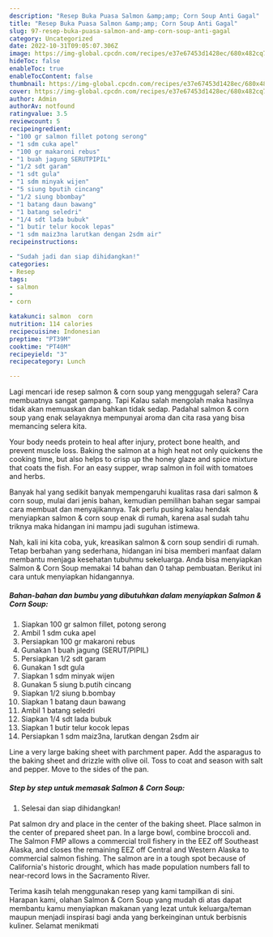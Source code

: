 ```yaml
---
description: "Resep Buka Puasa Salmon &amp;amp; Corn Soup Anti Gagal"
title: "Resep Buka Puasa Salmon &amp;amp; Corn Soup Anti Gagal"
slug: 97-resep-buka-puasa-salmon-and-amp-corn-soup-anti-gagal
category: Uncategorized
date: 2022-10-31T09:05:07.306Z
image: https://img-global.cpcdn.com/recipes/e37e67453d1428ec/680x482cq70/salmon-corn-soup-foto-resep-utama.jpg
hideToc: false
enableToc: true
enableTocContent: false
thumbnail: https://img-global.cpcdn.com/recipes/e37e67453d1428ec/680x482cq70/salmon-corn-soup-foto-resep-utama.jpg
cover: https://img-global.cpcdn.com/recipes/e37e67453d1428ec/680x482cq70/salmon-corn-soup-foto-resep-utama.jpg
author: Admin
authorAv: notfound
ratingvalue: 3.5
reviewcount: 5
recipeingredient:
- "100 gr salmon fillet potong serong"
- "1 sdm cuka apel"
- "100 gr makaroni rebus"
- "1 buah jagung SERUTPIPIL"
- "1/2 sdt garam"
- "1 sdt gula"
- "1 sdm minyak wijen"
- "5 siung bputih cincang"
- "1/2 siung bbombay"
- "1 batang daun bawang"
- "1 batang seledri"
- "1/4 sdt lada bubuk"
- "1 butir telur kocok lepas"
- "1 sdm maiz3na larutkan dengan 2sdm air"
recipeinstructions:

- "Sudah jadi dan siap dihidangkan!"
categories:
- Resep
tags:
- salmon
- 
- corn

katakunci: salmon  corn 
nutrition: 114 calories
recipecuisine: Indonesian
preptime: "PT39M"
cooktime: "PT40M"
recipeyield: "3"
recipecategory: Lunch

---
```



Lagi mencari ide resep salmon &amp; corn soup yang menggugah selera? Cara membuatnya sangat gampang. Tapi Kalau salah mengolah maka hasilnya tidak akan memuaskan dan bahkan tidak sedap. Padahal salmon &amp; corn soup yang enak selayaknya mempunyai aroma dan cita rasa yang bisa memancing selera kita.


Your body needs protein to heal after injury, protect bone health, and prevent muscle loss. Baking the salmon at a high heat not only quickens the cooking time, but also helps to crisp up the honey glaze and spice mixture that coats the fish. For an easy supper, wrap salmon in foil with tomatoes and herbs.

Banyak hal yang sedikit banyak mempengaruhi kualitas rasa dari salmon &amp; corn soup, mulai dari jenis bahan, kemudian pemilihan bahan segar sampai cara membuat dan menyajikannya. Tak perlu pusing kalau hendak menyiapkan salmon &amp; corn soup enak di rumah, karena asal sudah tahu triknya maka hidangan ini mampu jadi suguhan istimewa.


Nah, kali ini kita coba, yuk, kreasikan salmon &amp; corn soup sendiri di rumah. Tetap berbahan yang sederhana, hidangan ini bisa memberi manfaat dalam membantu menjaga kesehatan tubuhmu sekeluarga. Anda bisa menyiapkan Salmon &amp; Corn Soup memakai 14 bahan dan 0 tahap pembuatan. Berikut ini cara untuk menyiapkan hidangannya.

<!--inarticleads1-->

##### Bahan-bahan dan bumbu yang dibutuhkan dalam menyiapkan Salmon &amp; Corn Soup:

1. Siapkan 100 gr salmon fillet, potong serong
1. Ambil 1 sdm cuka apel
1. Persiapkan 100 gr makaroni rebus
1. Gunakan 1 buah jagung (SERUT/PIPIL)
1. Persiapkan 1/2 sdt garam
1. Gunakan 1 sdt gula
1. Siapkan 1 sdm minyak wijen
1. Gunakan 5 siung b.putih cincang
1. Siapkan 1/2 siung b.bombay
1. Siapkan 1 batang daun bawang
1. Ambil 1 batang seledri
1. Siapkan 1/4 sdt lada bubuk
1. Siapkan 1 butir telur kocok lepas
1. Persiapkan 1 sdm maiz3na, larutkan dengan 2sdm air


Line a very large baking sheet with parchment paper. Add the asparagus to the baking sheet and drizzle with olive oil. Toss to coat and season with salt and pepper. Move to the sides of the pan. 

<!--inarticleads2-->

##### Step by step untuk memasak Salmon &amp; Corn Soup:


1. Selesai dan siap dihidangkan!

Pat salmon dry and place in the center of the baking sheet. Place salmon in the center of prepared sheet pan. In a large bowl, combine broccoli and. The Salmon FMP allows a commercial troll fishery in the EEZ off Southeast Alaska, and closes the remaining EEZ off Central and Western Alaska to commercial salmon fishing. The salmon are in a tough spot because of California&#39;s historic drought, which has made population numbers fall to near-record lows in the Sacramento River. 

Terima kasih telah menggunakan resep yang kami tampilkan di sini. Harapan kami, olahan Salmon &amp; Corn Soup yang mudah di atas dapat membantu kamu menyiapkan makanan yang lezat untuk keluarga/teman maupun menjadi inspirasi bagi anda yang berkeinginan untuk berbisnis kuliner. Selamat menikmati
